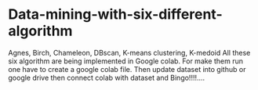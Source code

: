 # Data-mining-with-six-different-algorithm
Agnes, 
Birch,
Chameleon,
DBscan,
K-means clustering,
K-medoid
All these six algorithm are being implemented in Google colab. For make them run one have to create a google colab file. Then update dataset into github or google drive then connect colab with dataset and Bingo!!!!....
